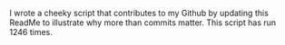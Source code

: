 I wrote a cheeky script that contributes to my Github by updating this ReadMe to illustrate why more than commits matter. This script has run 1246 times.